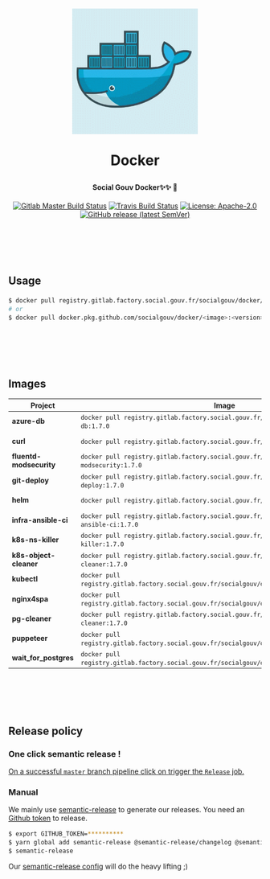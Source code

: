 <h1 align="center">
  <img src="https://github.com/SocialGouv/docker/raw/master/.github/docker.gif" width="250"/>
  <p align="center">Docker</p>
  <p align="center" style="font-size: 0.5em">Social Gouv Docker✨✨ 🐋</p>
</h1>

<p align="center">
  <a href="https://gitlab.factory.social.gouv.fr/SocialGouv/docker/pipelines"><img src="https://gitlab.factory.social.gouv.fr/SocialGouv/docker/badges/master/pipeline.svg" alt="Gitlab Master Build Status"></a>
  <a href="https://travis-ci.com/SocialGouv/docker"><img src="https://travis-ci.com/SocialGouv/docker.svg?branch=master" alt="Travis Build Status"></a>
  <a href="https://opensource.org/licenses/Apache-2.0"><img src="https://img.shields.io/badge/License-Apache--2.0-yellow.svg" alt="License: Apache-2.0"></a>
  <a href="https://github.com/SocialGouv/docker/releases "><img alt="GitHub release (latest SemVer)" src="https://img.shields.io/github/v/release/SocialGouv/docker?sort=semver"></a>
</p>

<br>
<br>
<br>
<br>

## Usage

```sh
$ docker pull registry.gitlab.factory.social.gouv.fr/socialgouv/docker/<image>:<version>
# or
$ docker pull docker.pkg.github.com/socialgouv/docker/<image>:<version>
```

<br>
<br>
<br>
<br>

## Images

| Project                  | Image                                                                                             | Links                                                                                       |
| ----------------------   | ------------------------------------------------------------------------------------------------- | ------------------------------------------------------------------------------------------- |
| **azure-db**             | `docker pull registry.gitlab.factory.social.gouv.fr/socialgouv/docker/azure-db:1.7.0`            | [![README](https://img.shields.io/badge/README--green.svg)](./azure-db/README.md)           |
| **curl**                 | `docker pull registry.gitlab.factory.social.gouv.fr/socialgouv/docker/curl:1.7.0`                | [![README](https://img.shields.io/badge/README--green.svg)](./curl/README.md)               |
| **fluentd-modsecurity**  | `docker pull registry.gitlab.factory.social.gouv.fr/socialgouv/docker/fluentd-modsecurity:1.7.0` | [![README](https://img.shields.io/badge/README--green.svg)](./fluent-modsecurity/README.md) |
| **git-deploy**           | `docker pull registry.gitlab.factory.social.gouv.fr/socialgouv/docker/git-deploy:1.7.0`          | [![README](https://img.shields.io/badge/README--green.svg)](./git-deploy/README.md)         |
| **helm**                 | `docker pull registry.gitlab.factory.social.gouv.fr/socialgouv/docker/helm:1.7.0`                | [![README](https://img.shields.io/badge/README--green.svg)](./helm/README.md)               |
| **infra-ansible-ci**     | `docker pull registry.gitlab.factory.social.gouv.fr/socialgouv/docker/infra-ansible-ci:1.7.0`    | [![README](https://img.shields.io/badge/README--green.svg)](./infra-ansible-ci/README.md)   |
| **k8s-ns-killer**        | `docker pull registry.gitlab.factory.social.gouv.fr/socialgouv/docker/k8s-ns-killer:1.7.0`       | [![README](https://img.shields.io/badge/README--green.svg)](./k8s-ns-killer/README.md)      |
| **k8s-object-cleaner**   | `docker pull registry.gitlab.factory.social.gouv.fr/socialgouv/docker/k8s-object-cleaner:1.7.0`  | [![README](https://img.shields.io/badge/README--green.svg)](./k8s-object-cleaner/README.md) |
| **kubectl**              | `docker pull registry.gitlab.factory.social.gouv.fr/socialgouv/docker/kubectl:1.7.0`             | [![README](https://img.shields.io/badge/README--green.svg)](./kubectl/README.md)            |
| **nginx4spa**            | `docker pull registry.gitlab.factory.social.gouv.fr/socialgouv/docker/nginx4spa:1.7.0`           | [![README](https://img.shields.io/badge/README--green.svg)](./nginx4spa/README.md)          |
| **pg-cleaner**           | `docker pull registry.gitlab.factory.social.gouv.fr/socialgouv/docker/pg-cleaner:1.7.0`          | [![README](https://img.shields.io/badge/README--green.svg)](./pg-cleaner/README.md)         |
| **puppeteer**            | `docker pull registry.gitlab.factory.social.gouv.fr/socialgouv/docker/puppeteer:1.7.0`           | [![README](https://img.shields.io/badge/README--green.svg)](./puppeteer/README.md)          |
| **wait_for_postgres**    | `docker pull registry.gitlab.factory.social.gouv.fr/socialgouv/docker/wait_for_postgres:1.7.0`   | [![README](https://img.shields.io/badge/README--green.svg)](./wait_for_postgres/README.md)  |

<br>
<br>
<br>
<br>

## Release policy

### One click semantic release !

[On a successful `master` branch pipeline click on trigger the `Release` job.](https://gitlab.factory.social.gouv.fr/SocialGouv/docker/pipelines)

### Manual

We mainly use [semantic-release](https://github.com/semantic-release/semantic-release) to generate our releases.
You need an [Github token](https://github.com/settings/tokens/new) to release.

```sh
$ export GITHUB_TOKEN=**********
$ yarn global add semantic-release @semantic-release/changelog @semantic-release/git
$ semantic-release
```

Our [semantic-release config](./.releaserc.yml) will do the heavy lifting ;)
